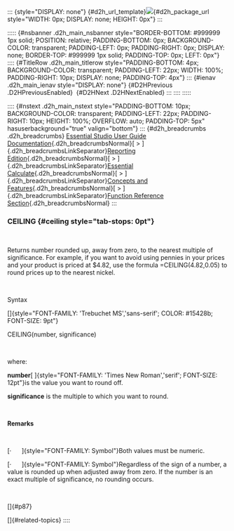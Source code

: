 ::: {style="DISPLAY: none"}
[](ms-xhelp:///?Id=d2h_url_template){#d2h_url_template}![](!package_url!){#d2h_package_url style="WIDTH: 0px; DISPLAY: none; HEIGHT: 0px"}
:::

::::: {#nsbanner .d2h_main_nsbanner style="BORDER-BOTTOM: #999999 1px solid; POSITION: relative; PADDING-BOTTOM: 0px; BACKGROUND-COLOR: transparent; PADDING-LEFT: 0px; PADDING-RIGHT: 0px; DISPLAY: none; BORDER-TOP: #999999 1px solid; PADDING-TOP: 0px; LEFT: 0px"}
:::: {#TitleRow .d2h_main_titlerow style="PADDING-BOTTOM: 4px; BACKGROUND-COLOR: transparent; PADDING-LEFT: 22px; WIDTH: 100%; PADDING-RIGHT: 10px; DISPLAY: none; PADDING-TOP: 4px"}
::: {#ienav .d2h_main_ienav style="DISPLAY: none"}
[](ms-xhelp:///?Id=c8cf4d24-49af-429a-8b55-22d8ef6c01d5){#D2HPrevious .D2HPreviousEnabled}  [](ms-xhelp:///?Id=fc9ebde5-b44c-4175-899c-9c485ff0c295){#D2HNext .D2HNextEnabled}
:::
::::
:::::

:::: {#nstext .d2h_main_nstext style="PADDING-BOTTOM: 10px; BACKGROUND-COLOR: transparent; PADDING-LEFT: 22px; PADDING-RIGHT: 10px; HEIGHT: 100%; OVERFLOW: auto; PADDING-TOP: 5px" hasuserbackground="true" valign="bottom"}
::: {#d2h_breadcrumbs .d2h_breadcrumbs}
[Essential Studio User Guide Documentation](ms-xhelp:///?Id=12457748-09e3-4d74-a240-8e049cedf030){.d2h_breadcrumbsNormal}[ \> ]{.d2h_breadcrumbsLinkSeparator}[Reporting Edition](ms-xhelp:///?Id=027aa5b6-6676-4f93-ad23-c20e8c45792e){.d2h_breadcrumbsNormal}[ \> ]{.d2h_breadcrumbsLinkSeparator}[Essential Calculate](ms-xhelp:///?Id=2ea52c7f-a332-43bd-9ca7-2ea0898ff54e){.d2h_breadcrumbsNormal}[ \> ]{.d2h_breadcrumbsLinkSeparator}[Concepts and Features](ms-xhelp:///?Id=91222e44-d3ca-4392-8f0f-41bd2ae3dd3f){.d2h_breadcrumbsNormal}[ \> ]{.d2h_breadcrumbsLinkSeparator}[Function Reference Section](ms-xhelp:///?Id=64c2cb3d-2548-4fe4-b0d1-0c2249ee26c8){.d2h_breadcrumbsNormal}
:::

### CEILING {#ceiling style="tab-stops: 0pt"}

 

Returns number rounded up, away from zero, to the nearest multiple of significance. For example, if you want to avoid using pennies in your prices and your product is priced at \$4.82, use the formula =CEILING(4.82,0.05) to round prices up to the nearest nickel.

 

Syntax

[]{style="FONT-FAMILY: 'Trebuchet MS','sans-serif'; COLOR: #15428b; FONT-SIZE: 9pt"} 

CEILING(number, significance)

 

where:

**number**[ ]{style="FONT-FAMILY: 'Times New Roman','serif'; FONT-SIZE: 12pt"}is the value you want to round off.

**significance** is the multiple to which you want to round.

 

**Remarks**

 

[·      ]{style="FONT-FAMILY: Symbol"}Both values must be numeric.

[·      ]{style="FONT-FAMILY: Symbol"}Regardless of the sign of a number, a value is rounded up when adjusted away from zero. If the number is an exact multiple of significance, no rounding occurs.

 

[]{#p87} 

[]{#related-topics}
::::

